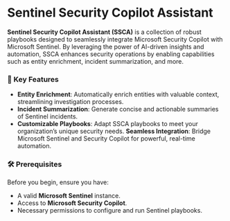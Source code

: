 # Sentinel Security Copilot Assistant
**Sentinel Security Copilot Assistant (SSCA)** is a collection of robust playbooks designed to seamlessly integrate Microsoft Security Copilot with Microsoft Sentinel. By leveraging the power of AI-driven insights and automation, SSCA enhances security operations by enabling capabilities such as entity enrichment, incident summarization, and more.

### 📌 Key Features
- **Entity Enrichment**: Automatically enrich entities with valuable context, streamlining investigation processes.
- **Incident Summarization**: Generate concise and actionable summaries of Sentinel incidents.
- **Customizable Playbooks**: Adapt SSCA playbooks to meet your organization’s unique security needs.
**Seamless Integration**: Bridge Microsoft Sentinel and Security Copilot for powerful, real-time automation.

### 🛠 Prerequisites
Before you begin, ensure you have: <br>
- A valid **Microsoft Sentinel** instance.
- Access to **Microsoft Security Copilot**.
- Necessary permissions to configure and run Sentinel playbooks.
